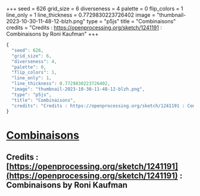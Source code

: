 +++
seed = 626
grid_size = 6
diverseness = 4
palette = 0
flip_colors = 1
line_only = 1
line_thickness = 0.7729830223726402
image = "thumbnail-2023-10-30-11-48-12-blzh.png"
type = "p5js"
title = "Combinaisons"
credits = "Credits : https://openprocessing.org/sketch/1241191 : Combinaisons by Roni Kaufman"
+++




~~~javascript
{
  "seed": 626,
  "grid_size": 6,
  "diverseness": 4,
  "palette": 0,
  "flip_colors": 1,
  "line_only": 1,
  "line_thickness": 0.7729830223726402,
  "image": "thumbnail-2023-10-30-11-48-12-blzh.png",
  "type": "p5js",
  "title": "Combinaisons",
  "credits": "Credits : https://openprocessing.org/sketch/1241191 : Combinaisons by Roni Kaufman"
}
~~~



# [Combinaisons](https://openprocessing.org/sketch/2066485)

## Credits : [https://openprocessing.org/sketch/1241191](https://openprocessing.org/sketch/1241191) : Combinaisons by Roni Kaufman 

